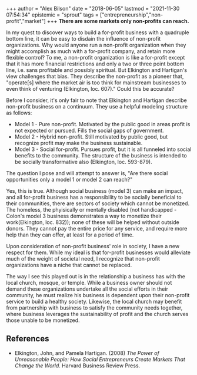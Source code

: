 +++
author = "Alex Bilson"
date = "2018-06-05"
lastmod = "2021-11-30 07:54:34"
epistemic = "sprout"
tags = ["entrepreneurship","non-profit","market"]
+++
**There are some markets only non-profits can reach.**

In my quest to discover ways to build a for-profit business with a quadruple bottom line, it can be easy to disdain the influence of non-profit organizations.  Why would anyone run a non-profit organization when they might accomplish as much with a for-profit company, and retain more flexible control?  To me, a non-profit organization is like a for-profit except that it has more financial restrictions and only a two or three point bottom line, i.e. sans profitable and possibly spiritual.  But Elkington and Hartigan's view challenges that bias.  They describe the non-profit as a pioneer that, "operate\[s\] where the market air is too think for mainstream businesses to even think of venturing (Elkington, loc. 607)."  Could this be accurate?

Before I consider, it's only fair to note that Elkington and Hartigan describe non-profit business on a continuum.  They use a helpful modeling structure as follows:

- Model 1 - Pure non-profit.  Motivated by the public good in areas profit is not expected or pursued.  Fills the social gaps of government.
- Model 2 - Hybrid non-profit.  Still motivated by public good, but recognize profit may make the business sustainable.
- Model 3 - Social for-profit.  Pursues profit, but it is all funneled into social benefits to the community.  The structure of the business is intended to be socially transformative also (Elkington, loc. 593-879).

The question I pose and will attempt to answer is, "Are there social opportunities only a model 1 or model 2 can reach?"

Yes, this is true.  Although social business (model 3) can make an impact, and all for-profit business has a responsibility to be socially beneficial to their communities, there are sectors of society which cannot be monetized.  The homeless, the phyisically or mentally disabled (not handicapped - Colon's model 3 business demonstrates a way to monetize their work(Elkington, loc. 832)); none of these will be helped without outside donors.  They cannot pay the entire price for any service, and require more help than they can offer, at least for a period of time.

Upon consideration of non-profit business' role in society, I have a new respect for them.  While my ideal is that for-profit businesses would alleviate much of the weight of societal need, I recognize that non-profit organizations have a niche that cannot be replaced.

The way I see this played out is in the relationship a business has with the local church, mosque, or temple.  While a business owner should not demand these organizations undertake all the social efforts in their community, he must realize his business is dependent upon their non-profit service to build a healthy society.  Likewise, the local church may benefit from partnership with business to satisfy the community needs together, where business leverages the sustainability of profit and the church serves those unable to be monetized.

## References

- Elkington, John, and Pamela Hartigan. (2008)  _The Power of Unreasonable People: How Social Entrepreneurs Create Markets That Change the World_. Harvard Business Review Press.
